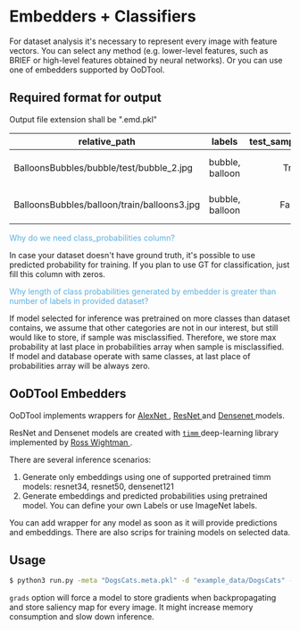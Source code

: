 # Embedders + Classifiers

For dataset analysis it's necessary to represent every image with feature vectors.
You can select any method (e.g. lower-level features, such as BRIEF or high-level features obtained by neural networks).
Or you can use one of embedders supported by OoDTool.

## Required format for output

Output file extension shall be ".emd.pkl"


| relative_path                               |          labels          | test_sample |   label |       embedding |                  class_probabilities |
|---------------------------------------------|:------------------------:|------------:|--------:|----------------:|-------------------------------------:|
| BalloonsBubbles/bubble/test/bubble_2.jpg    |     bubble, balloon      |        True |  bubble |   1D np.ndarray | np.ndarray of shape(len(labels) + 1) |
| BalloonsBubbles/balloon/train/balloons3.jpg |     bubble, balloon      |       False | balloon |   1D np.ndarray | np.ndarray of shape(len(labels) + 1) |


<span style="color:#59afe1"> Why do we need class_probabilities column? </span>

In case your dataset doesn't have ground truth, it's possible to use predicted probability for training.
If you plan to use GT for classification, just fill this column with zeros.

<span style="color:#59afe1"> Why length of class probabilities generated by embedder is greater than number of labels in provided dataset? </span>

If model selected for inference was pretrained on more classes than dataset contains, we assume that other categories are not in
our interest, but still would like to store, if sample was misclassified. Therefore, we store max probability at last place in probabilities array
when sample is misclassified. 
If model and database operate with same classes, at last place of probabilities array will be always zero.

## OoDTool Embedders

OoDTool implements wrappers for <a href="https://github.com/pytorch/vision/blob/main/torchvision/models/alexnet.py"> AlexNet </a>,
<a href="https://github.com/huggingface/pytorch-image-models/blob/main/timm/models/resnet.py"> ResNet </a> and 
<a href="https://github.com/huggingface/pytorch-image-models/blob/main/timm/models/densenet.py"> Densenet </a> models.

ResNet and Densenet models are created with <a href="https://timm.fast.ai/"> `timm` </a> deep-learning library implemented by <a href="https://github.com/rwightman"> Ross Wightman </a>.

There are several inference scenarios:
1. Generate only embeddings using one of supported pretrained timm models: resnet34, resnet50, densenet121
2. Generate embeddings and predicted probabilities using pretrained model. You can define your own Labels 
or use ImageNet labels.

You can add wrapper for any model as soon as it will provide predictions and embeddings.
There are also scrips for training models on selected data.

## Usage 

```bash
$ python3 run.py -meta "DogsCats.meta.pkl" -d "example_data/DogsCats" --grads
``` 

``grads`` option will force a model to store gradients when backpropagating and store saliency map for every image.
It might increase memory consumption and slow down inference. 

